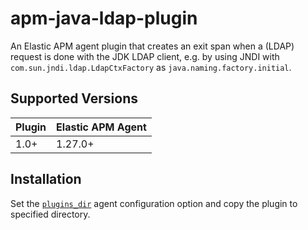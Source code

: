 # apm-java-ldap-plugin

An Elastic APM agent plugin that creates an exit span when a (LDAP) request is done with the JDK LDAP client, e.g. by using JNDI with `com.sun.jndi.ldap.LdapCtxFactory` as `java.naming.factory.initial`.

## Supported Versions

| Plugin | Elastic APM Agent |
| :--- |:------------------|
| 1.0+ | 1.27.0+           |

## Installation

Set the [`plugins_dir`](https://www.elastic.co/guide/en/apm/agent/java/current/config-core.html#config-plugins-dir) agent configuration option and copy the plugin to specified directory.
